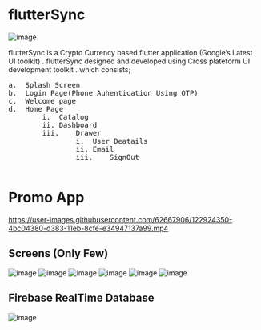 # flutterSync

![image](https://user-images.githubusercontent.com/62667906/122923379-48788800-d382-11eb-924b-c717a3b9fb83.png)

**f**lutterSync is a Crypto Currency based  flutter application (Google’s Latest
UI toolkit) .
flutterSync designed and developed using Cross plateform UI development
toolkit .
which consists;
<pre>
a.	Splash Screen
b.	Login Page(Phone Auhentication Using OTP)
c.	Welcome page
d.	Home Page
        i.	Catalog 
        ii.	Dashboard
        iii.	Drawer
                i.	User Deatails
                ii.	Email
                iii.	SignOut

</pre>

# Promo App
https://user-images.githubusercontent.com/62667906/122924350-4bc04380-d383-11eb-8cfe-e34947137a99.mp4

## Screens (Only Few)

![image](https://user-images.githubusercontent.com/62667906/122928500-8fb54780-d387-11eb-9ddb-ca25e6f1c24f.png)
![image](https://user-images.githubusercontent.com/62667906/122929073-22ee7d00-d388-11eb-970e-94575d8b6c76.png)
![image](https://user-images.githubusercontent.com/62667906/122929192-487b8680-d388-11eb-999f-64ea3ca50834.png)
![image](https://user-images.githubusercontent.com/62667906/122929269-5fba7400-d388-11eb-9494-0c254a8d7a81.png)
![image](https://user-images.githubusercontent.com/62667906/122929336-7365da80-d388-11eb-8007-37a3739757e0.png)
![image](https://user-images.githubusercontent.com/62667906/122929405-8aa4c800-d388-11eb-80a0-e9eee4d2f95e.png)

## Firebase RealTime Database </br>
![image](https://user-images.githubusercontent.com/62667906/122929624-cb044600-d388-11eb-85d2-73259564851d.png)

